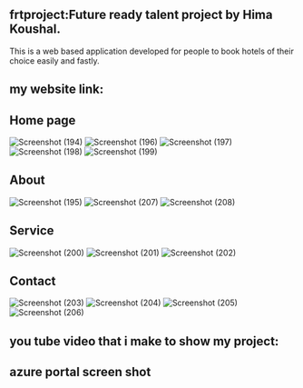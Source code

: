 ## frtproject:Future ready talent project by Hima Koushal.
This is a web based application developed for people to book hotels of their choice easily and fastly.

## my website link:

## Home page
![Screenshot (194)](https://github.com/HimaKoushal/finalproject/blob/main/Screen%20shots/Home/Screenshot%20(194).png)
![Screenshot (196)](https://github.com/HimaKoushal/finalproject/blob/main/Screen%20shots/Home/Screenshot%20(196).png)
![Screenshot (197)](https://github.com/HimaKoushal/finalproject/blob/main/Screen%20shots/Home/Screenshot%20(197).png)
![Screenshot (198)](https://github.com/HimaKoushal/finalproject/blob/main/Screen%20shots/Home/Screenshot%20(198).png)
![Screenshot (199)](https://github.com/HimaKoushal/finalproject/blob/main/Screen%20shots/Home/Screenshot%20(199).png)



## About
![Screenshot (195)](https://github.com/HimaKoushal/finalproject/blob/main/Screen%20shots/About/Screenshot%20(195).png)
![Screenshot (207)](https://github.com/HimaKoushal/finalproject/blob/main/Screen%20shots/About/Screenshot%20(207).png)
![Screenshot (208)](https://github.com/HimaKoushal/finalproject/blob/main/Screen%20shots/About/Screenshot%20(208).png)



## Service
![Screenshot (200)](https://github.com/HimaKoushal/finalproject/blob/main/Screen%20shots/Services/Screenshot%20(200).png)
![Screenshot (201)](https://github.com/HimaKoushal/finalproject/blob/main/Screen%20shots/Services/Screenshot%20(201).png)
![Screenshot (202)](https://github.com/HimaKoushal/finalproject/blob/main/Screen%20shots/Services/Screenshot%20(202).png)



## Contact
![Screenshot (203)](https://github.com/HimaKoushal/finalproject/blob/main/Screen%20shots/Contact/Screenshot%20(203).png)
![Screenshot (204)](https://github.com/HimaKoushal/finalproject/blob/main/Screen%20shots/Contact/Screenshot%20(204).png)
![Screenshot (205)](https://github.com/HimaKoushal/finalproject/blob/main/Screen%20shots/Contact/Screenshot%20(205).png)
![Screenshot (206)](https://github.com/HimaKoushal/finalproject/blob/main/Screen%20shots/Contact/Screenshot%20(206).png)


## you tube video that i make to show my project:


## azure portal screen shot


